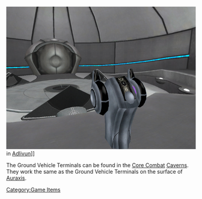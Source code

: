 ![](images/AncientGroundTerminal.jpg "fig:AncientGroundTerminal.jpg") in
[Adlivun](Adlivun.md "wikilink")\]\]

The Ground Vehicle Terminals can be found in the [Core
Combat](Core_Combat.md "wikilink") [Caverns](Cavern.md "wikilink"). They work
the same as the Ground Vehicle Terminals on the surface of
[Auraxis](Auraxis.md "wikilink").

[Category:Game Items](Category:Game_Items.md "wikilink")
